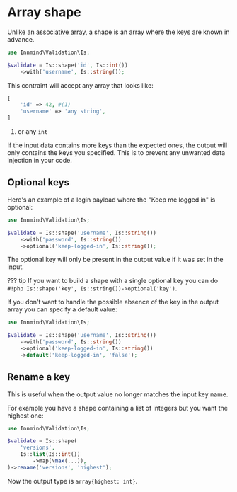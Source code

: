 # Array shape

Unlike an [associative array](associative-arrays.md), a shape is an array where the keys are known in advance.

```php
use Innmind\Validation\Is;

$validate = Is::shape('id', Is::int())
    ->with('username', Is::string());
```

This contraint will accept any array that looks like:

```php
[
    'id' => 42, #(1)
    'username' => 'any string',
]
```

1. or any `int`

If the input data contains more keys than the expected ones, the output will only contains the keys you specified. This is to prevent any unwanted data injection in your code.

## Optional keys

Here's an example of a login payload where the "Keep me logged in" is optional:

```php
use Innmind\Validation\Is;

$validate = Is::shape('username', Is::string())
    ->with('password', Is::string())
    ->optional('keep-logged-in', Is::string());
```

The optional key will only be present in the output value if it was set in the input.

??? tip
    If you want to build a shape with a single optional key you can do `#!php Is::shape('key', Is::string())->optional('key')`.

If you don't want to handle the possible absence of the key in the output array you can specify a default value:

```php hl_lines="6"
use Innmind\Validation\Is;

$validate = Is::shape('username', Is::string())
    ->with('password', Is::string())
    ->optional('keep-logged-in', Is::string())
    ->default('keep-logged-in', 'false');
```

## Rename a key

This is useful when the output value no longer matches the input key name.

For example you have a shape containing a list of integers but you want the highest one:

```php
use Innmind\Validation\Is;

$validate = Is::shape(
    'versions',
    Is::list(Is::int())
        ->map(\max(...)),
)->rename('versions', 'highest');
```

Now the output type is `array{highest: int}`.
